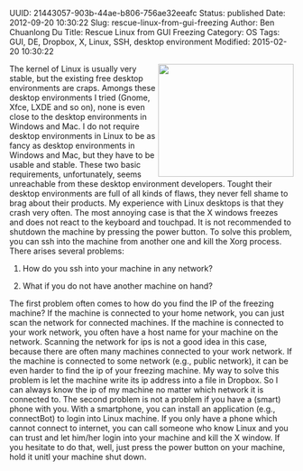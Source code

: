 UUID: 21443057-903b-44ae-b806-756ae32eeafc
Status: published
Date: 2012-09-20 10:30:22
Slug: rescue-linux-from-gui-freezing
Author: Ben Chuanlong Du
Title: Rescue Linux from GUI Freezing
Category: OS
Tags: GUI, DE, Dropbox, X, Linux, SSH, desktop environment
Modified: 2015-02-20 10:30:22

<img src="http://dclong.github.io/media/computer/computer.gif" height="200" width="240" align="right"/>

The kernel of Linux is usually very stable, 
but the existing free desktop environments are craps. 
Amongs these desktop environments I tried 
(Gnome, Xfce, LXDE and so on), none is even close to the desktop environments in Windows and Mac.
I do not require desktop environments in Linux to be as fancy as desktop environments in Windows and Mac,
but they have to be usable and stable. 
These two basic requirements, unfortunately, seems unreachable from these desktop environment developers.
Tought their desktop environments are full of all kinds of flaws, 
they never fell shame to brag about their products. 
My experience with Linux desktops is that they crash very often. 
The most annoying case is that the X windows freezes and does not react to the keyboard and touchpad. 
It is not recommended to shutdown the machine by pressing the power button. 
To solve this problem, you can ssh into the machine from another one and kill the Xorg process. 
There arises several problems:

1. How do you ssh into your machine in any network? 

2. What if you do not have another machine on hand?

The first problem often comes to how do you find the IP of the freezing machine?
If the machine is connected to your home network, 
you can just scan the network for connected machines. 
If the machine is connected to your work network, 
you often have a host name for your machine on the network. 
Scanning the network for ips is not a good idea in this case, 
because there are often many machines connected to your work network.
If the machine is connected to some network (e.g., public network),
it can be even harder to find the ip of your freezing machine.
My way to solve this problem is let the machine write its ip address 
into a file in Dropbox. 
So I can always know the ip of my machine no matter which network it is connected to. 
The second problem is not a problem if you have a (smart) phone with you. 
With a smartphone, you can install an application (e.g., connectBot) to login into 
Linux machine. 
If you only have a phone which cannot connect to internet, 
you can call someone who know Linux and you can trust and let him/her
login into your machine and kill the X window. 
If you hesitate to do that, well, just press the power button on your machine, 
hold it unitl your machine shut down. 

